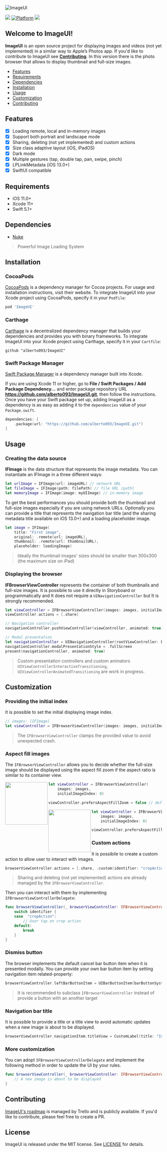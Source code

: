 ![ImageUI](https://user-images.githubusercontent.com/9810726/81400704-08c6f080-912e-11ea-8833-114e0cc0c773.png)  

<img src="https://img.shields.io/cocoapods/v/ImageUI.svg?label=version"> [![Platform](https://img.shields.io/cocoapods/p/ImageUI.svg?style=flat)](https://developer.apple.com/iphone/index.action)   <img src="https://img.shields.io/badge/supports-Swift%20Package%20Manager%2C%20CocoaPods%2C%20Carthage-green.svg">

## Welcome to ImageUI!
**ImageUI** is an open source project for displaying images and videos (not yet implemented) in a similar way to Apple’s Photos app.
If you'd like to contribute to ImageUI see [**Contributing**](#contributing).
In this version there is the photo browser that allows to display thumbnail and full-size images.

- [Features](#features)
- [Requirements](#requirements)
- [Dependencies](#dependencies)
- [Installation](#installation)
- [Usage](#usage)
- [Customization](#customization)
- [Contributing](#contributing)

## Features
- [x] Loading remote, local and in-memory images
- [x] Support both portrait and landscape mode
- [x] Sharing, deleting (not yet implemented) and custom actions
- [x] Size class adaptive layout (iOS, iPadOS)
- [x] Dark mode
- [x] Multiple gestures (tap, double tap, pan, swipe, pinch)
- [x] LPLinkMetadata (iOS 13.0+)
- [x] SwiftUI compatible

## Requirements
- iOS 11.0+
- Xcode 11+
- Swift 5.1+

## Dependencies
- [Nuke](https://github.com/kean/Nuke)
> Powerful Image Loading System

## Installation

### CocoaPods
[CocoaPods](https://cocoapods.org) is a dependency manager for Cocoa projects. For usage and installation instructions, visit their website. To integrate ImageUI into your Xcode project using CocoaPods, specify it in your `Podfile`:

```ruby
pod 'ImageUI'
```

### Carthage
[Carthage](https://github.com/Carthage/Carthage) is a decentralized dependency manager that builds your dependencies and provides you with binary frameworks. To integrate ImageUI into your Xcode project using Carthage, specify it in your `Cartfile`:

```ogdl
github "alberto093/ImageUI"
```

### Swift Package Manager
[Swift Package Manager](https://swift.org/package-manager/) is a dependency manager built into Xcode.

If you are using Xcode 11 or higher, go to **File / Swift Packages / Add Package Dependency...** and enter package repository URL **https://github.com/alberto093/ImageUI.git**, then follow the instructions.
Once you have your Swift package set up, adding ImageUI as a dependency is as easy as adding it to the `dependencies` value of your `Package.swift`.

```swift
dependencies: [
    .package(url: "https://github.com/alberto093/ImageUI.git")
]
```

## Usage

### Creating the data source
**IFImage** is the data structure that represents the image metadata.
You can instantiate an IFImage in a three different ways:
```swift
let urlImage = IFImage(url: imageURL) // network URL
let fileImage = IFImage(path: filePath) // file URL (path)
let memoryImage = IFImage(image: myUIImage) // in-memory image
```
To get the best performances you should provide both the thumbnail and full-size images especially if you are using network URLs.
Optionally you can provide a title that represents the navigation bar title (and the sharing metadata title available on iOS 13.0+) and a loading placeholder image.
```swift
let image = IFImage(
    title: "First image",
    original: .remote(url: imageURL),
    thumbnail: .remote(url: thumbnailURL),
    placeholder: loadingImage)
```
> Ideally the thumbnail images' sizes should be smaller than 300x300 (the maximum size on iPad)

### Displaying the browser
**IFBrowserViewController** represents the container of both thumbnails and full-size images.
It is possibile to use it directly in Storyboard or programmatically and It does not require a `UINavigationController` but It is strongly recommended.

```swift
let viewController = IFBrowserViewController(images: images, initialImageIndex: 0)
viewController.actions = [.share]

// Navigation controller
navigationController.pushViewController(viewController, animated: true)

// Modal presentation
let navigationController = UINavigationController(rootViewController: browserViewController)
navigationController.modalPresentationStyle = .fullScreen
present(navigationController, animated: true)
```

> Custom presentation controllers and custom animators `UIViewControllerInteractiveTransitioning`, `UIViewControllerAnimatedTransitioning` are work in progress.
## Customization

### Providing the initial index
It is possible to set the initial displaying image index.
```swift
// images: [IFImage]
let viewController = IFBrowserViewController(images: images, initialImageIndex: .random(in: images.indices))
```
>The `IFBrowserViewController` clamps the provided value to avoid unexpected crash.

###  Aspect fill images
The `IFBrowserViewController` allows you to decide whether the full-size image should be displayed using the aspect fill zoom if the aspect ratio is similar to its container view. 

<p align="center">
<img align="left" height="136" src="https://user-images.githubusercontent.com/9810726/81415560-e5f60580-9148-11ea-99db-b939e3a0e57c.png">

```swift
let viewController = IFBrowserViewController(
    images: images, 
    initialImageIndex: 0)

viewController.prefersAspectFillZoom = false // default
```
</p>

<p align="center">
<img align="left" height="136" src="https://user-images.githubusercontent.com/9810726/81415520-da0a4380-9148-11ea-9dab-c0c9aae1daea.png">

```swift
let viewController = IFBrowserViewController(
    images: images, 
    initialImageIndex: 0)

viewController.prefersAspectFillZoom = true
```
</p>

### Custom actions
It is possibile to create a custom action to allow user to interact with images.
```swift
browserViewController.actions = [.share, .custom(identifier: "cropAction", image: cropImage)]
```
>Sharing and deleting (not yet implemented) actions are already managed by the `IFBrowserViewController`.

Then you can interact with them by implementing `IFBrowserViewControllerDelegate`:
```swift
func browserViewController(_ browserViewController: IFBrowserViewController, didSelectActionWith identifier: String, forImageAt index: Int) {
    switch identifier {
    case  "cropAction":
        // User tap on crop action
    default:
        break
    }
}
```

### Dismiss button
The browser implements the default cancel bar button item when it is presented modally. You can provide your own bar button item by setting navigation item related-property:
```swift
browserViewController.leftBarButtonItem = UIBarButtonItem(barButtonSystemItem: .close, target: self, action: #selector(closeButtonDidTap))
```
> It is recommended to subclass `IFBrowserViewController` instead of provide a button with an another target

### Navigation bar title
It is possible to provide a title or a title view to avoid automatic updates when a new image is about to be displayed.
```swift
browserViewController.navigationItem.titleView = CustomLabel(title: "ImageUI", subtitle: "My album")
```

### More customization
You can adopt `IFBrowserViewControllerDelegate` and implement the following method in order to update the UI by your rules.

```swift
func browserViewController(_ browserViewController: IFBrowserViewController, willDisplayImageAt index: Int) {
    // A new image is about to be displayed
}
```

## Contributing
[ImageUI's roadmap](https://trello.com/b/EyLeOgmV/imageui) is managed by Trello and is publicly available. If you'd like to contribute, please feel free to create a PR.

## License
ImageUI is released under the MIT license. See [LICENSE](https://github.com/alberto093/ImageUI/blob/master/LICENSE) for details.
